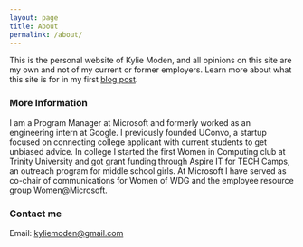 ```yaml
---
layout: page
title: About
permalink: /about/
---
```


This is the personal website of Kylie Moden, and all opinions on this site are my own and not of my current or former employers. Learn more about what this site is for in my first [blog post](https://kyliemoden.com/HelloWorld/).

### More Information

I am a Program Manager at Microsoft and formerly worked as an engineering intern at Google. I previously founded UConvo, a startup focused on connecting college applicant with current students to get unbiased advice. In college I started the first Women in Computing club at Trinity University and got grant funding through Aspire IT for TECH Camps, an outreach program for middle school girls. At Microsoft I have served as co-chair of communications for Women of WDG and the employee resource group Women@Microsoft.   

### Contact me

Email: [kyliemoden@gmail.com](mailto:kyliemoden@gmail.com)